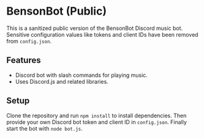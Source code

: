 # BensonBot (Public)

This is a sanitized public version of the BensonBot Discord music bot. Sensitive configuration values like tokens and client IDs have been removed from `config.json`.

## Features

- Discord bot with slash commands for playing music.
- Uses Discord.js and related libraries.

## Setup

Clone the repository and run `npm install` to install dependencies.
Then provide your own Discord bot token and client ID in `config.json`.
Finally start the bot with `node bot.js`.
